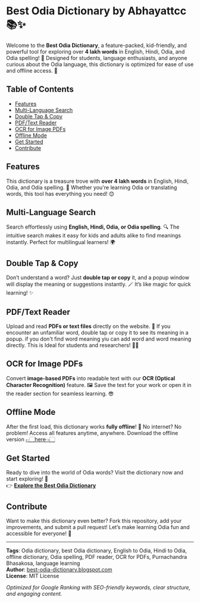 # Best Odia Dictionary by Abhayattcc  📚✨

Welcome to the **Best Odia Dictionary**, a feature-packed, kid-friendly, and powerful tool for exploring over **4 lakh words** in English, Hindi, Odia, and Odia spelling! 🌟 Designed for students, language enthusiasts, and anyone curious about the Odia language, this dictionary is optimized for ease of use and offline access. 🚀

## Table of Contents
- [Features](#features)
- [Multi-Language Search](#multi-language-search)
- [Double Tap & Copy](#double-tap--copy)
- [PDF/Text Reader](#pdftext-reader)
- [OCR for Image PDFs](#ocr-for-image-pdfs)
- [Offline Mode](#offline-mode)
- [Get Started](#get-started)
- [Contribute](#contribute)

## Features
This dictionary is a treasure trove with **over 4 lakh words** in English, Hindi, Odia, and Odia spelling. 📖 Whether you're learning Odia or translating words, this tool has everything you need! 😊

## Multi-Language Search
Search effortlessly using **English, Hindi, Odia, or Odia spelling**. 🔍 The intuitive search makes it easy for kids and adults alike to find meanings instantly. Perfect for multilingual learners! 🌍

## Double Tap & Copy
Don’t understand a word? Just **double tap or copy** it, and a popup window will display the meaning or suggestions instantly. 🪄 It’s like magic for quick learning! ✨

## PDF/Text Reader
Upload and read **PDFs or text files** directly on the website. 📄 If you encounter an unfamiliar word, double tap or copy it to see its meaning in a popup. if you don't find word meaning yiu can add word and word meaning directly. This is Ideal for students and researchers! 👩‍🏫

## OCR for Image PDFs
Convert **image-based PDFs** into readable text with our **OCR (Optical Character Recognition)** feature. 🖼️ Save the text for your work or open it in the reader section for seamless learning. 😎

## Offline Mode
After the first load, this dictionary works **fully offline**! 📴 No internet? No problem! Access all features anytime, anywhere. Download the offline version [👉🏻here👈🏻](https://drive.usercontent.google.com/download?id=1Dp_WxjS81lVy5GVslwRFqtWXBnvNfNUL&export=download&confirm=yes)

## Get Started
Ready to dive into the world of Odia words? Visit the dictionary now and start exploring! 🚀  
👉 [**Explore the Best Odia Dictionary**](https://abhayattcc.github.io/Best-odia-dictionary/)

## Contribute
Want to make this dictionary even better? Fork this repository, add your improvements, and submit a pull request! Let’s make learning Odia fun and accessible for everyone! 🌟

---

**Tags**: Odia dictionary, best Odia dictionary, English to Odia, Hindi to Odia, offline dictionary, Odia spelling, PDF reader, OCR for PDFs, Purnachandra Bhasakosa, language learning  
**Author**: [best-odia-dictionary.blogspot.com](https://best-odia-dictionary.blogspot.com)  
**License**: MIT License  

*Optimized for Google Ranking with SEO-friendly keywords, clear structure, and engaging content.*
